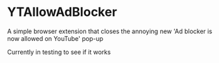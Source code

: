 # YTAllowAdBlocker
A simple browser extension that closes the annoying new 'Ad blocker is now allowed on YouTube' pop-up

Currently in testing to see if it works

